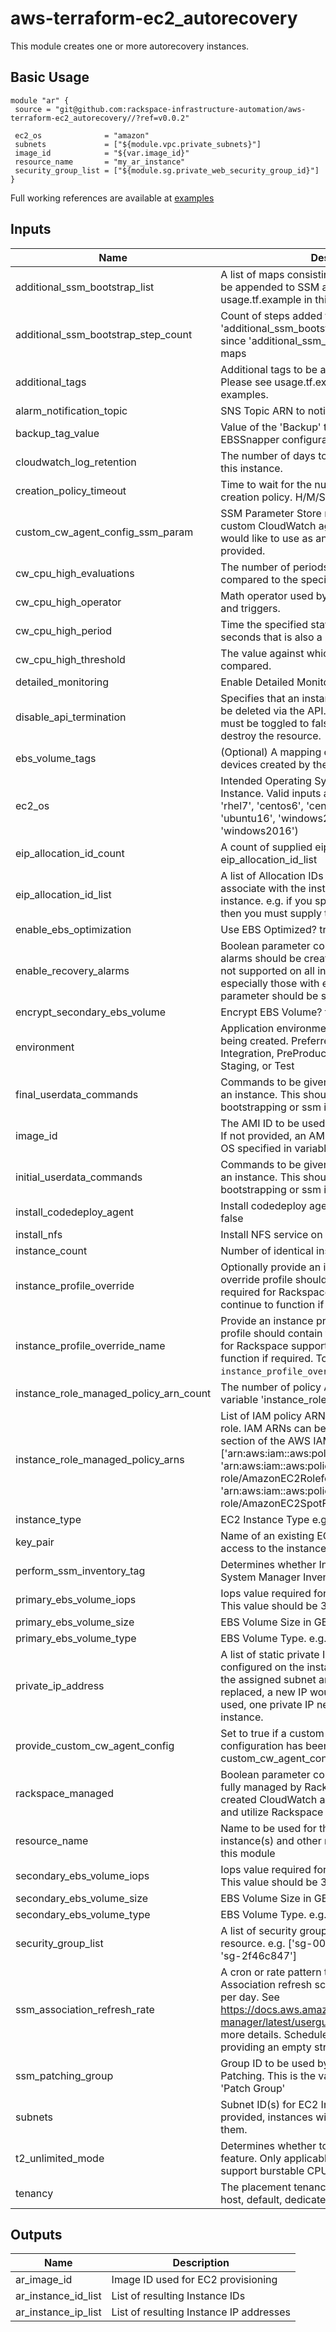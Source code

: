 # aws-terraform-ec2_autorecovery

This module creates one or more autorecovery instances.

## Basic Usage

```
module "ar" {
 source = "git@github.com:rackspace-infrastructure-automation/aws-terraform-ec2_autorecovery//?ref=v0.0.2"

 ec2_os              = "amazon"
 subnets             = ["${module.vpc.private_subnets}"]
 image_id            = "${var.image_id}"
 resource_name       = "my_ar_instance"
 security_group_list = ["${module.sg.private_web_security_group_id}"]
}
```

Full working references are available at [examples](examples)

## Inputs

| Name | Description | Type | Default | Required |
|------|-------------|:----:|:-----:|:-----:|
| additional\_ssm\_bootstrap\_list | A list of maps consisting of main step actions, to be appended to SSM associations. Please see usage.tf.example in this repo for examples. | list | `<list>` | no |
| additional\_ssm\_bootstrap\_step\_count | Count of steps added for input 'additional_ssm_bootstrap_list'. This is required since 'additional_ssm_bootstrap_list' is a list of maps | string | `"0"` | no |
| additional\_tags | Additional tags to be added to the EC2 instance Please see usage.tf.example in this repo for examples. | map | `<map>` | no |
| alarm\_notification\_topic | SNS Topic ARN to notify if there are any alarms | string | `""` | no |
| backup\_tag\_value | Value of the 'Backup' tag, used to assign te EBSSnapper configuration | string | `"False"` | no |
| cloudwatch\_log\_retention | The number of days to retain Cloudwatch Logs for this instance. | string | `"30"` | no |
| creation\_policy\_timeout | Time to wait for the number of signals for the creation policy. H/M/S Hours/Minutes/Seconds | string | `"20m"` | no |
| custom\_cw\_agent\_config\_ssm\_param | SSM Parameter Store name that contains a custom CloudWatch agent configuration that you would like to use as an alternative to the default provided. | string | `""` | no |
| cw\_cpu\_high\_evaluations | The number of periods over which data is compared to the specified threshold. | string | `"15"` | no |
| cw\_cpu\_high\_operator | Math operator used by CloudWatch for alarms and triggers. | string | `"GreaterThanThreshold"` | no |
| cw\_cpu\_high\_period | Time the specified statistic is applied. Must be in seconds that is also a multiple of 60. | string | `"60"` | no |
| cw\_cpu\_high\_threshold | The value against which the specified statistic is compared. | string | `"90"` | no |
| detailed\_monitoring | Enable Detailed Monitoring? true or false | string | `"true"` | no |
| disable\_api\_termination | Specifies that an instance should not be able to be deleted via the API. true or false. This option must be toggled to false to allow Terraform to destroy the resource. | string | `"false"` | no |
| ebs\_volume\_tags | (Optional) A mapping of tags to assign to the devices created by the instance at launch time. | map | `<map>` | no |
| ec2\_os | Intended Operating System/Distribution of Instance. Valid inputs are ('amazon', 'rhel6', 'rhel7', 'centos6', 'centos7', 'ubuntu14', 'ubuntu16', 'windows2008', 'windows2012R2', 'windows2016') | string | n/a | yes |
| eip\_allocation\_id\_count | A count of supplied eip allocation IDs in variable eip_allocation_id_list | string | `"0"` | no |
| eip\_allocation\_id\_list | A list of Allocation IDs of the EIPs you want to associate with the instance(s). This is one per instance. e.g. if you specify 2 for instance_count then you must supply two allocation ids  here. | list | `<list>` | no |
| enable\_ebs\_optimization | Use EBS Optimized? true or false | string | `"false"` | no |
| enable\_recovery\_alarms | Boolean parameter controlling if auto-recovery alarms should be created.  Recovery actions are not supported on all instance types and AMIs, especially those with ephemeral storage.  This parameter should be set to false for those cases. | string | `"true"` | no |
| encrypt\_secondary\_ebs\_volume | Encrypt EBS Volume? true or false | string | `"false"` | no |
| environment | Application environment for which this network is being created. Preferred value are Development, Integration, PreProduction, Production, QA, Staging, or Test | string | `"Development"` | no |
| final\_userdata\_commands | Commands to be given at the end of userdata for an instance. This should generally not include bootstrapping or ssm install. | string | `""` | no |
| image\_id | The AMI ID to be used to build the EC2 Instance. If not provided, an AMI ID will be queried with an OS specified in variable ec2_os. | string | `""` | no |
| initial\_userdata\_commands | Commands to be given at the start of userdata for an instance. This should generally not include bootstrapping or ssm install. | string | `""` | no |
| install\_codedeploy\_agent | Install codedeploy agent on instance(s)? true or false | string | `"false"` | no |
| install\_nfs | Install NFS service on instance(s)? true or false | string | `"false"` | no |
| instance\_count | Number of identical instances to deploy | string | `"1"` | no |
| instance\_profile\_override | Optionally provide an instance profile. Any override profile should contain the permissions required for Rackspace support tooling to continue to function if required. | string | `"false"` | no |
| instance\_profile\_override\_name | Provide an instance profile name. Any override profile should contain the permissions required for Rackspace support tooling to continue to function if required. To use this set `instance_profile_override` to `true`. | string | `""` | no |
| instance\_role\_managed\_policy\_arn\_count | The number of policy ARNs provided/set in variable 'instance_role_managed_policy_arns' | string | `"0"` | no |
| instance\_role\_managed\_policy\_arns | List of IAM policy ARNs for the InstanceRole IAM role. IAM ARNs can be found within the Policies section of the AWS IAM console. e.g. ['arn:aws:iam::aws:policy/AmazonEC2FullAccess', 'arn:aws:iam::aws:policy/service-role/AmazonEC2RoleforSSM', 'arn:aws:iam::aws:policy/service-role/AmazonEC2SpotFleetRole'] | list | `<list>` | no |
| instance\_type | EC2 Instance Type e.g. 't2.micro' | string | `"t2.micro"` | no |
| key\_pair | Name of an existing EC2 KeyPair to enable SSH access to the instances. | string | `""` | no |
| perform\_ssm\_inventory\_tag | Determines whether Instance is tracked via System Manager Inventory. | string | `"True"` | no |
| primary\_ebs\_volume\_iops | Iops value required for use with io1 EBS volumes. This value should be 3 times the EBS volume size | string | `"0"` | no |
| primary\_ebs\_volume\_size | EBS Volume Size in GB | string | `"60"` | no |
| primary\_ebs\_volume\_type | EBS Volume Type. e.g. gp2, io1, st1, sc1 | string | `"gp2"` | no |
| private\_ip\_address | A list of static private IP addresses to be configured on the instance.  This IP should be in the assigned subnet and if the instance is replaced, a new IP would need to be assigned. If used, one private IP needs to be provided per instance. | list | `<list>` | no |
| provide\_custom\_cw\_agent\_config | Set to true if a custom cloudwatch agent configuration has been provided in variable custom_cw_agent_config_ssm_param. | string | `"false"` | no |
| rackspace\_managed | Boolean parameter controlling if instance will be fully managed by Rackspace support teams, created CloudWatch alarms that generate tickets, and utilize Rackspace managed SSM documents. | string | `"true"` | no |
| resource\_name | Name to be used for the provisioned EC2 instance(s) and other resources provisioned in this module | string | n/a | yes |
| secondary\_ebs\_volume\_iops | Iops value required for use with io1 EBS volumes. This value should be 3 times the EBS volume size | string | `"0"` | no |
| secondary\_ebs\_volume\_size | EBS Volume Size in GB | string | `""` | no |
| secondary\_ebs\_volume\_type | EBS Volume Type. e.g. gp2, io1, st1, sc1 | string | `"gp2"` | no |
| security\_group\_list | A list of security group IDs to assign to this resource. e.g. ['sg-00e88e6a', 'sg-0943cd61', 'sg-2f46c847'] | list | n/a | yes |
| ssm\_association\_refresh\_rate | A cron or rate pattern to define the SSM Association refresh schedule, defaulting to once per day. See https://docs.aws.amazon.com/systems-manager/latest/userguide/sysman-cron.html for more details. Schedule can be disabled by providing an empty string. | string | `"rate(1 day)"` | no |
| ssm\_patching\_group | Group ID to be used by System Manager for Patching. This is the value to be used for tag 'Patch Group' | string | `""` | no |
| subnets | Subnet ID(s) for EC2 Instance(s). If multiple are provided, instances will be distributed amongst them. | list | `<list>` | no |
| t2\_unlimited\_mode | Determines whether to enable the T2 Unlimited feature.  Only applicable on instance classes that support burstable CPU. | string | `"standard"` | no |
| tenancy | The placement tenancy for EC2 devices. e.g. host, default, dedicated | string | `"default"` | no |

## Outputs

| Name | Description |
|------|-------------|
| ar\_image\_id | Image ID used for EC2 provisioning |
| ar\_instance\_id\_list | List of resulting Instance IDs |
| ar\_instance\_ip\_list | List of resulting Instance IP addresses |

